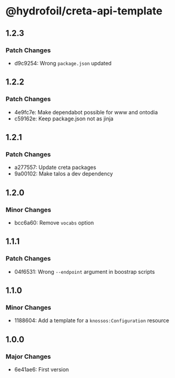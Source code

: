 # @hydrofoil/creta-api-template

## 1.2.3

### Patch Changes

- d9c9254: Wrong `package.json` updated

## 1.2.2

### Patch Changes

- 4e9fc7e: Make dependabot possible for www and ontodia
- c59162e: Keep package.json not as jinja

## 1.2.1

### Patch Changes

- a277557: Update creta packages
- 9a00102: Make talos a dev dependency

## 1.2.0

### Minor Changes

- bcc6a60: Remove `vocabs` option

## 1.1.1

### Patch Changes

- 04f6531: Wrong `--endpoint` argument in boostrap scripts

## 1.1.0

### Minor Changes

- 1188604: Add a template for a `knossos:Configuration` resource

## 1.0.0

### Major Changes

- 6e41ae6: First version
